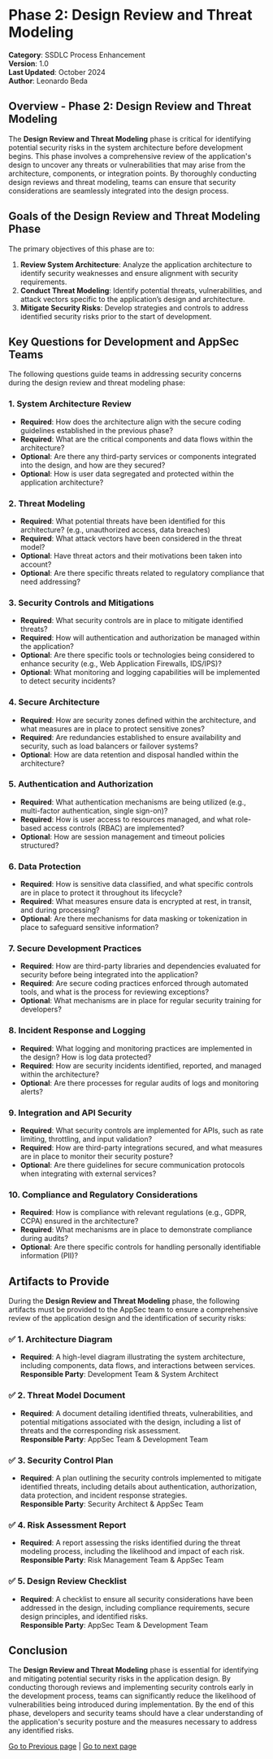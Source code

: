 # Phase 2: Design Review and Threat Modeling

**Category**: SSDLC Process Enhancement  
**Version**: 1.0  
**Last Updated**: October 2024  
**Author**: Leonardo Beda

## Overview - Phase 2: Design Review and Threat Modeling

The **Design Review and Threat Modeling** phase is critical for identifying potential security risks in the system architecture before development begins. This phase involves a comprehensive review of the application's design to uncover any threats or vulnerabilities that may arise from the architecture, components, or integration points. By thoroughly conducting design reviews and threat modeling, teams can ensure that security considerations are seamlessly integrated into the design process.

## Goals of the Design Review and Threat Modeling Phase

The primary objectives of this phase are to:

1. **Review System Architecture**: Analyze the application architecture to identify security weaknesses and ensure alignment with security requirements.
2. **Conduct Threat Modeling**: Identify potential threats, vulnerabilities, and attack vectors specific to the application’s design and architecture.
3. **Mitigate Security Risks**: Develop strategies and controls to address identified security risks prior to the start of development.

## Key Questions for Development and AppSec Teams

The following questions guide teams in addressing security concerns during the design review and threat modeling phase:

### 1. **System Architecture Review**
- **Required**: How does the architecture align with the secure coding guidelines established in the previous phase?
- **Required**: What are the critical components and data flows within the architecture?
- **Optional**: Are there any third-party services or components integrated into the design, and how are they secured?
- **Optional**: How is user data segregated and protected within the application architecture?

### 2. **Threat Modeling**
- **Required**: What potential threats have been identified for this architecture? (e.g., unauthorized access, data breaches)
- **Required**: What attack vectors have been considered in the threat model?
- **Optional**: Have threat actors and their motivations been taken into account?
- **Optional**: Are there specific threats related to regulatory compliance that need addressing?

### 3. **Security Controls and Mitigations**
- **Required**: What security controls are in place to mitigate identified threats?
- **Required**: How will authentication and authorization be managed within the application?
- **Optional**: Are there specific tools or technologies being considered to enhance security (e.g., Web Application Firewalls, IDS/IPS)?
- **Optional**: What monitoring and logging capabilities will be implemented to detect security incidents?

### 4. **Secure Architecture**
- **Required**: How are security zones defined within the architecture, and what measures are in place to protect sensitive zones?
- **Required**: Are redundancies established to ensure availability and security, such as load balancers or failover systems?
- **Optional**: How are data retention and disposal handled within the architecture?

### 5. **Authentication and Authorization**
- **Required**: What authentication mechanisms are being utilized (e.g., multi-factor authentication, single sign-on)?
- **Required**: How is user access to resources managed, and what role-based access controls (RBAC) are implemented?
- **Optional**: How are session management and timeout policies structured?

### 6. **Data Protection**
- **Required**: How is sensitive data classified, and what specific controls are in place to protect it throughout its lifecycle?
- **Required**: What measures ensure data is encrypted at rest, in transit, and during processing?
- **Optional**: Are there mechanisms for data masking or tokenization in place to safeguard sensitive information?

### 7. **Secure Development Practices**
- **Required**: How are third-party libraries and dependencies evaluated for security before being integrated into the application?
- **Required**: Are secure coding practices enforced through automated tools, and what is the process for reviewing exceptions?
- **Optional**: What mechanisms are in place for regular security training for developers?

### 8. **Incident Response and Logging**
- **Required**: What logging and monitoring practices are implemented in the design? How is log data protected?
- **Required**: How are security incidents identified, reported, and managed within the architecture?
- **Optional**: Are there processes for regular audits of logs and monitoring alerts?

### 9. **Integration and API Security**
- **Required**: What security controls are implemented for APIs, such as rate limiting, throttling, and input validation?
- **Required**: How are third-party integrations secured, and what measures are in place to monitor their security posture?
- **Optional**: Are there guidelines for secure communication protocols when integrating with external services?

### 10. **Compliance and Regulatory Considerations**
- **Required**: How is compliance with relevant regulations (e.g., GDPR, CCPA) ensured in the architecture?
- **Required**: What mechanisms are in place to demonstrate compliance during audits?
- **Optional**: Are there specific controls for handling personally identifiable information (PII)?

## Artifacts to Provide

During the **Design Review and Threat Modeling** phase, the following artifacts must be provided to the AppSec team to ensure a comprehensive review of the application design and the identification of security risks:

### ✅ **1. Architecture Diagram**
   - **Required**: A high-level diagram illustrating the system architecture, including components, data flows, and interactions between services.  
   **Responsible Party**: Development Team & System Architect

### ✅ **2. Threat Model Document**
   - **Required**: A document detailing identified threats, vulnerabilities, and potential mitigations associated with the design, including a list of threats and the corresponding risk assessment.  
   **Responsible Party**: AppSec Team & Development Team

### ✅ **3. Security Control Plan**
   - **Required**: A plan outlining the security controls implemented to mitigate identified threats, including details about authentication, authorization, data protection, and incident response strategies.  
   **Responsible Party**: Security Architect & AppSec Team

### ✅ **4. Risk Assessment Report**
   - **Required**: A report assessing the risks identified during the threat modeling process, including the likelihood and impact of each risk.  
   **Responsible Party**: Risk Management Team & AppSec Team

### ✅ **5. Design Review Checklist**
   - **Required**: A checklist to ensure all security considerations have been addressed in the design, including compliance requirements, secure design principles, and identified risks.  
   **Responsible Party**: AppSec Team & Development Team

## Conclusion

The **Design Review and Threat Modeling** phase is essential for identifying and mitigating potential security risks in the application design. By conducting thorough reviews and implementing security controls early in the development process, teams can significantly reduce the likelihood of vulnerabilities being introduced during implementation. By the end of this phase, developers and security teams should have a clear understanding of the application's security posture and the measures necessary to address any identified risks.

[Go to Previous page](./Phase1-Requirements.md) | [Go to next page](./Phase3-Development.md)